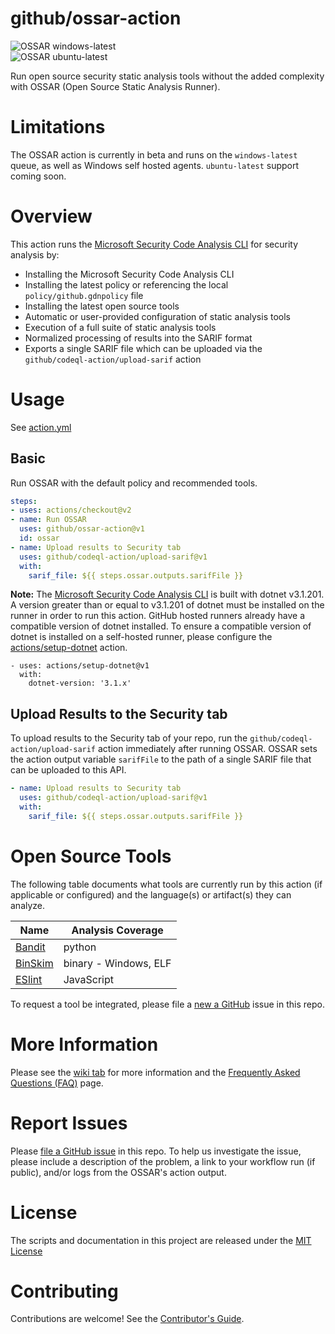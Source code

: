 # github/ossar-action

![OSSAR windows-latest](https://github.com/github/ossar-action/workflows/OSSAR%20windows-latest/badge.svg)  
![OSSAR ubuntu-latest](https://github.com/github/ossar-action/workflows/OSSAR%20ubuntu-latest/badge.svg)

Run open source security static analysis tools without the added complexity with OSSAR (Open Source Static Analysis Runner).

# Limitations

The OSSAR action is currently in beta and runs on the `windows-latest` queue, as well as Windows self hosted agents. `ubuntu-latest` support coming soon.

# Overview

This action runs the [Microsoft Security Code Analysis CLI](https://aka.ms/mscadocs) for security analysis by:

* Installing the Microsoft Security Code Analysis CLI
* Installing the latest policy or referencing the local `policy/github.gdnpolicy` file
* Installing the latest open source tools
* Automatic or user-provided configuration of static analysis tools
* Execution of a full suite of static analysis tools
* Normalized processing of results into the SARIF format
* Exports a single SARIF file which can be uploaded via the `github/codeql-action/upload-sarif` action

# Usage

See [action.yml](action.yml)

## Basic

Run OSSAR with the default policy and recommended tools.

```yaml
steps:
- uses: actions/checkout@v2
- name: Run OSSAR
  uses: github/ossar-action@v1
  id: ossar
- name: Upload results to Security tab
  uses: github/codeql-action/upload-sarif@v1
  with:
    sarif_file: ${{ steps.ossar.outputs.sarifFile }}
```

**Note:** The [Microsoft Security Code Analysis CLI](https://aka.ms/mscadocs) is built with dotnet v3.1.201. A version greater than or equal to v3.1.201 of dotnet must be installed on the runner in order to run this action. GitHub hosted runners already have a compatible version of dotnet installed. To ensure a compatible version of dotnet is installed on a self-hosted runner, please configure the [actions/setup-dotnet](https://github.com/actions/setup-dotnet) action.

```
- uses: actions/setup-dotnet@v1
  with:
    dotnet-version: '3.1.x'
```

## Upload Results to the Security tab

To upload results to the Security tab of your repo, run the `github/codeql-action/upload-sarif` action immediately after running OSSAR. OSSAR sets the action output variable `sarifFile` to the path of a single SARIF file that can be uploaded to this API.

```yaml
- name: Upload results to Security tab
  uses: github/codeql-action/upload-sarif@v1
  with:
    sarif_file: ${{ steps.ossar.outputs.sarifFile }}
```

# Open Source Tools

The following table documents what tools are currently run by this action (if applicable or configured) and the language(s) or artifact(s) they can analyze.

| Name | Analysis Coverage |
| --- | --- |
| [Bandit](https://github.com/PyCQA/bandit) | python |
| [BinSkim](https://github.com/Microsoft/binskim) | binary - Windows, ELF |
| [ESlint](https://github.com/eslint/eslint) | JavaScript |

To request a tool be integrated, please file a [new a GitHub](https://github.com/github/ossar-action/issues/new) issue in this repo.

# More Information

Please see the [wiki tab](https://github.com/github/ossar-action/wiki) for more information and the [Frequently Asked Questions (FAQ)](https://github.com/github/ossar-action/wiki/FAQ) page.

# Report Issues

Please [file a GitHub issue](https://github.com/github/ossar-action/issues/new) in this repo. To help us investigate the issue, please include a description of the problem, a link to your workflow run (if public), and/or logs from the OSSAR's action output.

# License

The scripts and documentation in this project are released under the [MIT License](LICENSE)

# Contributing

Contributions are welcome! See the [Contributor's Guide](CONTRIBUTING.md).
